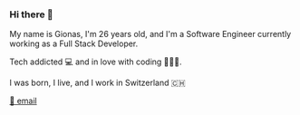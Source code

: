 ### Hi there 👋

My name is Gionas, I'm 26 years old, and I'm a Software Engineer currently working as a Full Stack Developer.

Tech addicted 💻 and in love with coding 👨🏼‍💻.

I was born, I live, and I work in Switzerland 🇨🇭

[📨 email](mailto:hello@gionas.dev)
